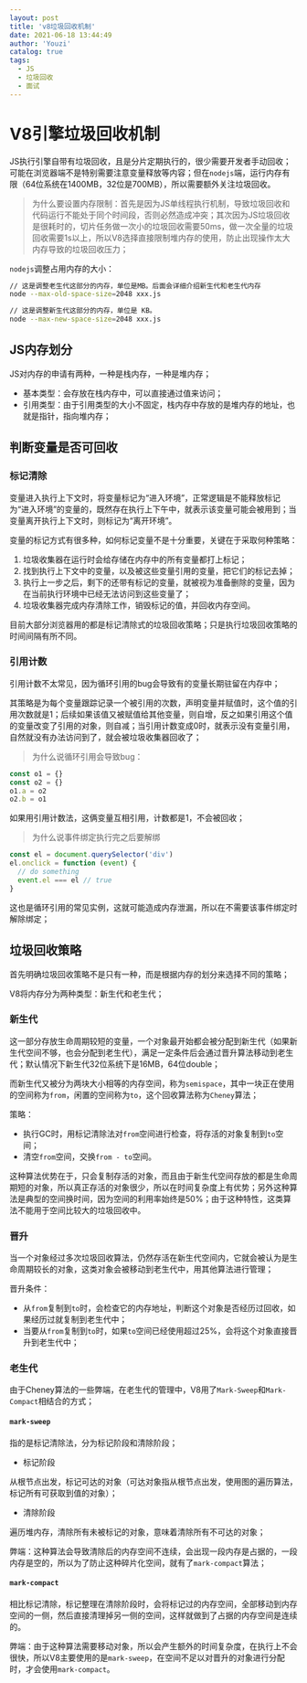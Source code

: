 ```yaml
---
layout: post
title: 'v8垃圾回收机制'
date: 2021-06-18 13:44:49
author: 'Youzi'
catalog: true
tags:
  - JS
  - 垃圾回收
  - 面试
---
```


# V8引擎垃圾回收机制

JS执行引擎自带有垃圾回收，且是分片定期执行的，很少需要开发者手动回收；可能在浏览器端不是特别需要注意变量释放等内容；但在`nodejs`端，运行内存有限（64位系统在1400MB，32位是700MB），所以需要额外关注垃圾回收。

> 为什么要设置内存限制：首先是因为JS单线程执行机制，导致垃圾回收和代码运行不能处于同个时间段，否则必然造成冲突；其次因为JS垃圾回收是很耗时的，切片任务做一次小的垃圾回收需要50ms，做一次全量的垃圾回收需要1s以上，所以V8选择直接限制堆内存的使用，防止出现操作太大内存导致的垃圾回收压力；

`nodejs`调整占用内存的大小：

```sh
// 这是调整老生代这部分的内存，单位是MB。后面会详细介绍新生代和老生代内存
node --max-old-space-size=2048 xxx.js 

// 这是调整新生代这部分的内存，单位是 KB。
node --max-new-space-size=2048 xxx.js
```

## JS内存划分

JS对内存的申请有两种，一种是栈内存，一种是堆内存；

- 基本类型：会存放在栈内存中，可以直接通过值来访问；
- 引用类型：由于引用类型的大小不固定，栈内存中存放的是堆内存的地址，也就是指针，指向堆内存；

## 判断变量是否可回收

### 标记清除

变量进入执行上下文时，将变量标记为“进入环境”，正常逻辑是不能释放标记为“进入环境”的变量的，既然存在执行上下午中，就表示该变量可能会被用到；当变量离开执行上下文时，则标记为“离开环境”。

变量的标记方式有很多种，如何标记变量不是十分重要，关键在于采取何种策略：

1. 垃圾收集器在运行时会给存储在内存中的所有变量都打上标记；
2. 找到执行上下文中的变量，以及被这些变量引用的变量，把它们的标记去掉；
3. 执行上一步之后，剩下的还带有标记的变量，就被视为准备删除的变量，因为在当前执行环境中已经无法访问到这些变量了；
4. 垃圾收集器完成内存清除工作，销毁标记的值，并回收内存空间。

目前大部分浏览器用的都是标记清除式的垃圾回收策略；只是执行垃圾回收策略的时间间隔有所不同。

### 引用计数

引用计数不太常见，因为循环引用的bug会导致有的变量长期驻留在内存中；

其策略是为每个变量跟踪记录一个被引用的次数，声明变量并赋值时，这个值的引用次数就是1；后续如果该值又被赋值给其他变量，则自增，反之如果引用这个值的变量改变了引用的对象，则自减；当引用计数变成0时，就表示没有变量引用，自然就没有办法访问到了，就会被垃圾收集器回收了；

> 为什么说循环引用会导致bug：

```js
const o1 = {}
const o2 = {}
o1.a = o2
o2.b = o1
```

如果用引用计数法，这俩变量互相引用，计数都是1，不会被回收；

> 为什么说事件绑定执行完之后要解绑

```js
const el = document.querySelector('div')
el.onclick = function (event) {
  // do something
  event.el === el // true
}
```

这也是循环引用的常见实例，这就可能造成内存泄漏，所以在不需要该事件绑定时解除绑定；

## 垃圾回收策略

首先明确垃圾回收策略不是只有一种，而是根据内存的划分来选择不同的策略；

V8将内存分为两种类型：新生代和老生代；

### 新生代

这一部分存放生命周期较短的变量，一个对象最开始都会被分配到新生代（如果新生代空间不够，也会分配到老生代），满足一定条件后会通过晋升算法移动到老生代；默认情况下新生代32位系统下是16MB，64位double；

而新生代又被分为两块大小相等的内存空间，称为`semispace`，其中一块正在使用的空间称为`from`，闲置的空间称为`to`，这个回收算法称为`Cheney`算法；

策略：

- 执行GC时，用标记清除法对`from`空间进行检查，将存活的对象复制到`to`空间；
- 清空`from`空间，交换`from - to`空间。

这种算法优势在于，只会复制存活的对象，而且由于新生代空间存放的都是生命周期短的对象，所以真正存活的对象很少，所以在时间复杂度上有优势；另外这种算法是典型的空间换时间，因为空间的利用率始终是50%；由于这种特性，这类算法不能用于空间比较大的垃圾回收中。

### 晋升

当一个对象经过多次垃圾回收算法，仍然存活在新生代空间内，它就会被认为是生命周期较长的对象，这类对象会被移动到老生代中，用其他算法进行管理；

晋升条件：

- 从`from`复制到`to`时，会检查它的内存地址，判断这个对象是否经历过回收，如果经历过就复制到老生代中；
- 当要从`from`复制到`to`时，如果`to`空间已经使用超过25%，会将这个对象直接晋升到老生代中；

### 老生代

由于Cheney算法的一些弊端，在老生代的管理中，V8用了`Mark-Sweep`和`Mark-Compact`相结合的方式；

#### `mark-sweep`

指的是标记清除法，分为标记阶段和清除阶段；

- 标记阶段

从根节点出发，标记可达的对象（可达对象指从根节点出发，使用图的遍历算法，标记所有可获取到值的对象）；

- 清除阶段

遍历堆内存，清除所有未被标记的对象，意味着清除所有不可达的对象；

弊端：这种算法会导致清除后的内存空间不连续，会出现一段内存是占据的，一段内存是空的，所以为了防止这种碎片化空间，就有了`mark-compact`算法；

#### `mark-compact`

相比标记清除，标记整理在清除阶段时，会将标记过的内存空间，全部移动到内存空间的一侧，然后直接清理掉另一侧的空间，这样就做到了占据的内存空间是连续的。

弊端：由于这种算法需要移动对象，所以会产生额外的时间复杂度，在执行上不会很快，所以V8主要使用的是`mark-sweep`，在空间不足以对晋升的对象进行分配时，才会使用`mark-compact`。

